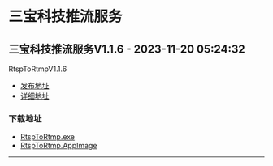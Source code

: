 # 三宝科技推流服务
## 三宝科技推流服务V1.1.6 - 2023-11-20 05:24:32
RtspToRtmpV1.1.6
*  [发布地址](https://github.com/jadehh/rtsp_to_rtmp/releases/tag/V1.1.6)
*  [详细地址](https://github.com/jadehh/jadehh_file/releases/tag/RtspToRtmpV1.1.6)
### 下载地址
* [RtspToRtmp.exe](https://gh.ddlc.top/https://github.com/jadehh/jadehh_file/releases/download/RtspToRtmpV1.1.6/RtspToRtmp.exe)
* [RtspToRtmp.AppImage](https://gh.ddlc.top/https://github.com/jadehh/jadehh_file/releases/download/RtspToRtmpV1.1.6/RtspToRtmp.AppImage)
----